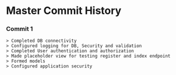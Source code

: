 <h1>Master Commit History</h1>
<h3>Commit 1</h3>
<article>
    
    > Completed DB connectivity
    > Configured logging for DB, Security and validation
    > Completed User authentication and authorization
    > Made placeholder view for testing register and index endpoint
    > Formed models
    > Configured application security
    
</article>